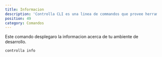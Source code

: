 ```yaml
---
title: Informacion
description: 'Controlla CLI es una linea de commandos que provee herramientas que facilitan el desarrollo al equipo de Controlla.'
position: 49
category: Comandos
---
```


Este comando desplegaro la informacion acerca de tu ambiente de desarrollo.

```bash
controlla info
```